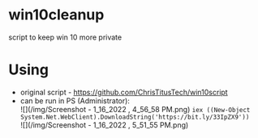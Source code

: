# win10cleanup

script to keep win 10 more private

# Using
- original script - https://github.com/ChrisTitusTech/win10script
- can be run in PS (Administrator):  
     ![](/img/Screenshot - 1_16_2022 , 4_56_58 PM.png)
     `iex ((New-Object System.Net.WebClient).DownloadString('https://bit.ly/33IpZX9'))`  
     ![](/img/Screenshot - 1_16_2022 , 5_51_55 PM.png)